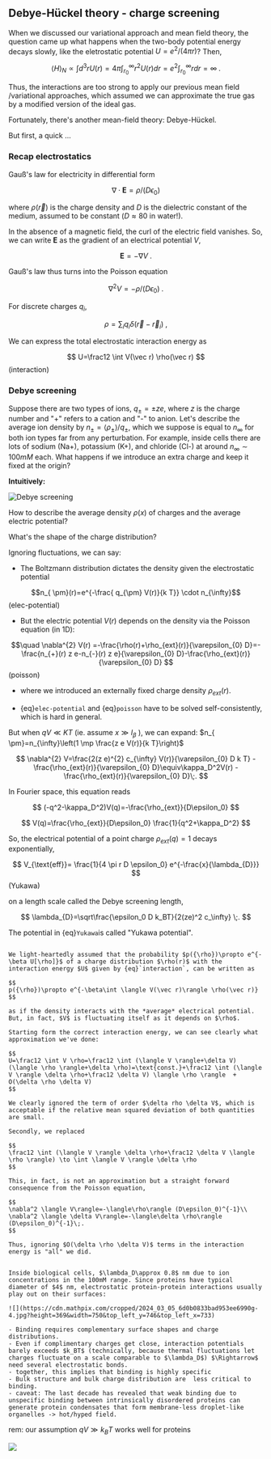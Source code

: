 ## Debye-Hückel theory - charge screening 



When we discussed our variational approach and mean field theory, the question came up what happens when the two-body potential energy decays slowly, like the eletrostatic potential $U= e^2/(4\pi r)$? Then,

$$
\langle H\rangle_N\propto \int d^3r U(r)=4\pi \int_{r_0}^\infty r^2 U(r) dr = e^2 \int_{r_0}^\infty r dr=\infty\;.
$$

Thus, the interactions are too strong to apply our previous mean field /variational approaches, which assumed we can approximate the true gas by a modified version of the ideal gas. 

Fortunately, there's another mean-field theory: Debye-Hückel.

But first, a quick ...


### Recap electrostatics

Gauß's law for electricity in differential form

$$
\nabla \cdot \mathbf{E}=\rho/(D\epsilon_0)
$$

where $\rho(\vec r)$ is the charge density and $D$ is the dielectric constant of the medium, assumed to be constant ($D\approx 80$ in water!).

In the absence of a magnetic field, the curl of the electric field vanishes. So, we can write $\mathbf{E}$ as the gradient of an electrical potential $V$, 

$$
\mathbf{E} = -\nabla V \;.
$$

Gauß's law thus turns into the Poisson equation

$$
\nabla^2 V=-\rho/(D\epsilon_0)\;.
$$

For discrete charges $q_i$,

$$
\rho=\sum_i q_i \delta(\vec r- \vec r_i) \;,
$$

We can express the total electrostatic interaction energy as

$$
U=\frac12 \int V(\vec r) \rho(\vec r)
$$ (interaction)















### Debye screening

Suppose there are two types of ions, $q_{\pm}=\pm z e$, where $z$ is the charge number and "+" refers to a cation and "-" to anion. Let's describe the average ion density by $n_{\pm}=\langle \rho_{\pm}\rangle/q_{\pm}$, which we suppose is equal to $n_\infty$ for both ion types far from any perturbation. For example, inside cells there are lots of sodium (Na+), potassium (K+), and chloride (Cl-) at around $n_\infty\sim 100 mM$ each. What happens if we introduce an extra charge and keep it fixed at the origin?

**Intuitively:**

![Debye screening](../figures/Debye-screening.jpg)



How to describe the average density $\rho(x)$ of charges and the average electric potential?

What's the shape of the charge distribution? 

Ignoring fluctuations, we can say:

- The Boltzmann distribution dictates the density given the electrostatic potential 

$$n_{ \pm}(r)=e^{-\frac{ q_{\pm} V(r)}{k T}} \cdot n_{\infty}$$ (elec-potential)

- But the electric potential $V(r)$ depends on the density via the Poisson equation (in 1D):

$$\quad \nabla^{2} V(r) =-\frac{\rho(r)+\rho_{ext}(r)}{\varepsilon_{0} D}=-\frac{n_{+}(r) z e-n_{-}(r) z e}{\varepsilon_{0} D}-\frac{\rho_{ext}(r)}{\varepsilon_{0} D}
$$ (poisson)

- where we introduced an externally fixed charge density $\rho_{ext}(r)$.

- {eq}`elec-potential` and {eq}`poisson` have to be solved self-consistently, which is hard in general.

But when $q V \ll K T$ (ie. assume $x \gg l_{\beta}$ ), we can expand: $n_{ \pm}=n_{\infty}\left(1 \mp \frac{z e V(r)}{k T}\right)$

$$
\nabla^{2} V=\frac{2(z e)^{2} c_{\infty} V(r)}{\varepsilon_{0} D k T} -\frac{\rho_{ext}(r)}{\varepsilon_{0} D}\equiv\kappa_D^2V(r) -\frac{\rho_{ext}(r)}{\varepsilon_{0} D}\;.
$$

In Fourier space, this equation reads

$$
(-q^2-\kappa_D^2)V(q)=-\frac{\rho_{ext}}{D\epsilon_0}
$$

$$
V(q)=\frac{\rho_{ext}}{D\epsilon_0} \frac{1}{q^2+\kappa_D^2}
$$


So, the electrical potential of a point charge $\rho_{ext}(q)=1$ decays exponentially,

$$
V_{\text{eff}}= \frac{1}{4 \pi r D \epsilon_0} e^{-\frac{x}{\lambda_{D}}}
$$ (Yukawa)

on a length scale called the Debye screening length,

$$
\lambda_{D}=\sqrt\frac{\epsilon_0 D k_BT}{2(ze)^2 c_\infty} \;.
$$

The potential in {eq}`Yukawa`is called "Yukawa potential".

```{note} Where did the above analysis make a mean field approximation?

We light-heartedly assumed that the probability $p({\rho})\propto e^{-\beta U[\rho]}$ of a charge distribution $\rho(r)$ with the interaction energy $U$ given by {eq}`interaction`, can be written as

$$
p({\rho})\propto e^{-\beta\int \langle V(\vec r)\rangle \rho(\vec r)}
$$

as if the density interacts with the *average* electrical potential. But, in fact, $V$ is fluctuating itself as it depends on $\rho$. 

Starting form the correct interaction energy, we can see clearly what approximation we've done:

$$
U=\frac12 \int V \rho=\frac12 \int (\langle V \rangle+\delta V) (\langle \rho \rangle+\delta \rho)=\text{const.}+\frac12 \int (\langle V \rangle \delta \rho+\frac12 \delta V) \langle \rho \rangle  + O(\delta \rho \delta V)
$$

We clearly ignored the term of order $\delta rho \delta V$, which is acceptable if the relative mean squared deviation of both quantities are small. 

Secondly, we replaced

$$
\frac12 \int (\langle V \rangle \delta \rho+\frac12 \delta V \langle \rho \rangle) \to \int \langle V \rangle \delta \rho
$$

This, in fact, is not an approximation but a straight forward consequence from the Poisson equation, 

$$ 
\nabla^2 \langle V\rangle=-\langle\rho\rangle (D\epsilon_0)^{-1}\\
\nabla^2 \langle \delta V\rangle=-\langle\delta \rho\rangle (D\epsilon_0)^{-1}\;.
$$

Thus, ignoring $O(\delta \rho \delta V)$ terms in the interaction energy is "all" we did.

```


```{note} Significance of Debye screening for protein binding:

Inside biological cells, $\lambda_D\approx 0.8$ nm due to ion concentrations in the 100mM range. Since proteins have typical diameter of $4$ nm, electrostatic protein-protein interactions usually play out on their surfaces:

![](https://cdn.mathpix.com/cropped/2024_03_05_6d0b0833bad953ee6990g-4.jpg?height=369&width=750&top_left_y=746&top_left_x=733)

- Binding requires complementary surface shapes and charge distributions.
- Even if complimentary charges get close, interaction potentials barely exceeds $k_BT$ (technically, because thermal fluctuations let charges fluctuate on a scale comparable to $\lambda_D$) $\Rightarrow$ need several electrostatic bonds.
- together, this implies that binding is highly specific
- Bulk structure and bulk charge distribution are  less critical to binding.
- caveat: The last decade has revealed that weak binding due to unspecific binding between intrinsically disordered proteins can generate protein condensates that form membrane-less droplet-like organelles -> hot/hyped field.
```


rem: our assumption $q V \gg k_{B} T$ works well for proteins

![](https://cdn.mathpix.com/cropped/2024_03_05_6d0b0833bad953ee6990g-3.jpg?height=299&width=1270&top_left_y=1232&top_left_x=536)
